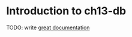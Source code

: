 # Introduction to ch13-db

TODO: write [great documentation](http://jacobian.org/writing/what-to-write/)
